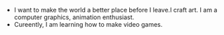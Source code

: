 
 - I want to make the world a better place before I leave.I craft art. I am a computer graphics, animation enthusiast.
 - Cureently, I am learning how to make video games.
 
 
 



  
